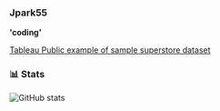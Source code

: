 <!--
here is what i was watching
https://www.youtube.com/watch?v=9A8sQZDRn5o 
-->

### Jpark55

**'coding'**



[Tableau Public example of sample superstore dataset](https://public.tableau.com/app/profile/jung.min.park/viz/superstoresalesanalysisDashboard/Dashboard1)


### 📊 Stats

![GitHub stats](https://github-readme-stats.vercel.app/api?username=jpark55&show_icons=true&theme=gruvbox)

<!-- ![GitHub Streak](https://streak-stats.demolab.com?user=ForrestKnight&theme=gruvbox&border_radius=4.5) -->


<!--
**Jpark55/Jpark55** is a ✨ _special_ ✨ repository because its `README.md` (this file) appears on your GitHub profile.

Here are some ideas to get you started:

- 🔭 I’m currently working on ...
- 🌱 I’m currently learning ...
- 👯 I’m looking to collaborate on ...
- 🤔 I’m looking for help with ...
- 💬 Ask me about ...
- 📫 How to reach me: ...
- 😄 Pronouns: ...
- ⚡ Fun fact: ...
-->
